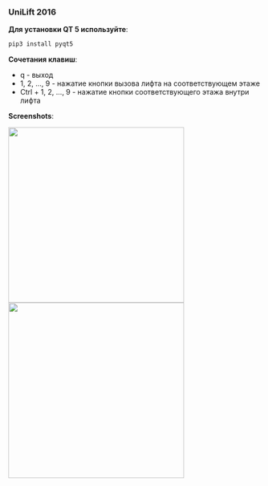 ### UniLift 2016  


__Для установки QT 5 используйте__:  
```bash
pip3 install pyqt5
```


__Сочетания клавиш__:
* q - выход
* 1, 2, ..., 9 - нажатие кнопки вызова лифта на соответствующем этаже
* Ctrl + 1, 2, ..., 9 - нажатие кнопки соответствующего этажа внутри лифта


__Screenshots__:

<img height="350" src="http://s017.radikal.ru/i404/1612/04/ad5751aba66e.png" />
<img height="350" src="http://s019.radikal.ru/i618/1612/15/fc8addbb12be.png" />
